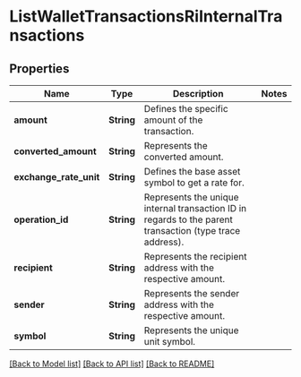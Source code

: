 # ListWalletTransactionsRiInternalTransactions

## Properties

Name | Type | Description | Notes
------------ | ------------- | ------------- | -------------
**amount** | **String** | Defines the specific amount of the transaction. | 
**converted_amount** | **String** | Represents the converted amount. | 
**exchange_rate_unit** | **String** | Defines the base asset symbol to get a rate for. | 
**operation_id** | **String** | Represents the unique internal transaction ID in regards to the parent transaction (type trace address). | 
**recipient** | **String** | Represents the recipient address with the respective amount. | 
**sender** | **String** | Represents the sender address with the respective amount. | 
**symbol** | **String** | Represents the unique unit symbol. | 

[[Back to Model list]](../README.md#documentation-for-models) [[Back to API list]](../README.md#documentation-for-api-endpoints) [[Back to README]](../README.md)


